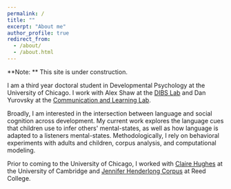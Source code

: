 ```yaml
---
permalink: /
title: ""
excerpt: "About me"
author_profile: true
redirect_from: 
  - /about/
  - /about.html
---
```


**Note: ** This site is under construction.

I am a third year doctoral student in Developmental Psychology at the University of Chicago. I work with Alex Shaw at the [DIBS Lab](https://www.dibslab.uchicago.edu/) and Dan Yurovsky at the [Communication and Learning Lab](https://callab.uchicago.edu/). 

Broadly, I am interested in the intersection between language and social cognition across development. My current work explores the language cues that children use to infer others' mental-states, as well as how language is adapted to a listeners mental-states. Methodologically, I rely on behavioral experiments with adults and children, corpus analysis, and computational modeling.

Prior to coming to the University of Chicago, I worked with [Claire Hughes](https://www.cfr.cam.ac.uk/directory/ClaireHughes) at the University of Cambridge and [Jennifer Henderlong Corpus](https://www.reed.edu/psychology/faculty/corpus.html) at Reed College. 
